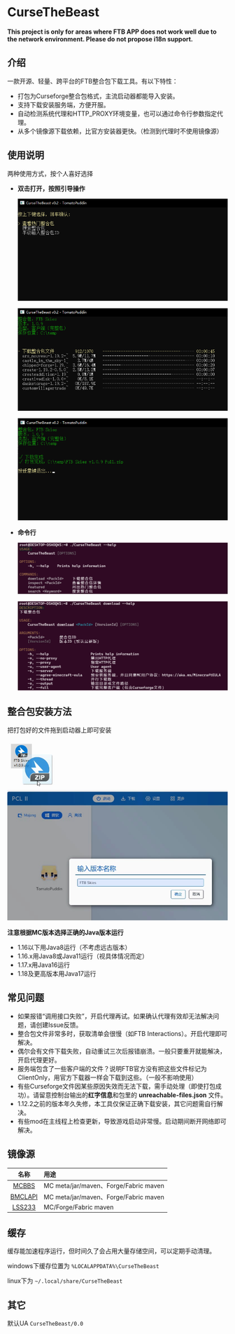 CurseTheBeast
==============

**This project is only for areas where FTB APP does not work well due to the network environment. Please do not propose i18n support.**

## 介绍
一款开源、轻量、跨平台的FTB整合包下载工具。有以下特性：

- 打包为Curseforge整合包格式，主流启动器都能导入安装。
- 支持下载安装服务端，方便开服。
- 自动检测系统代理和HTTP_PROXY环境变量，也可以通过命令行参数指定代理。
- 从多个镜像源下载依赖，比官方安装器更快。（检测到代理时不使用镜像源）

## 使用说明

两种使用方式，按个人喜好选择

- **双击打开，按照引导操作**

  ![](doc/img/double_click1.png)
  
  ![](doc/img/double_click2.png)
  
  ![](doc/img/double_click3.png)

- **命令行**

  ![](doc/img/commandline1.png)

  ![](doc/img/commandline2.png)
  
## 整合包安装方法

把打包好的文件拖到启动器上即可安装

![](doc/img/installation.jpg)

**注意根据MC版本选择正确的Java版本运行**
- 1.16以下用Java8运行（不考虑远古版本）
- 1.16.x用Java8或Java11运行（视具体情况而定）
- 1.17.x用Java16运行
- 1.18及更高版本用Java17运行

## 常见问题
- 如果报错“调用接口失败”，开启代理再试。如果确认代理有效却无法解决问题，请创建Issue反馈。
- 整合包文件非常多时，获取清单会很慢（如FTB Interactions）。开启代理即可解决。
- 偶尔会有文件下载失败，自动重试三次后报错崩溃。一般只要重开就能解决，开启代理更好。
- 服务端包含了一些客户端的文件？说明FTB官方没有把这些文件标记为ClientOnly，用官方下载器一样会下载到这些。（一般不影响使用）
- 有些Curseforge文件因某些原因失效而无法下载，需手动处理（即使打包成功）。请留意控制台输出的**红字信息**和包里的 **unreachable-files.json** 文件。
- 1.12.2之前的版本年久失修，本工具仅保证正确下载安装，其它问题需自行解决。
- 有些mod在主线程上检查更新，导致游戏启动非常慢。启动期间断开网络即可解决。

## 镜像源

| 名称     | 用途     |
| :------:  | :------ |
| [MCBBS](https://www.mcbbs.net/) | MC meta/jar/maven、Forge/Fabric maven |
| [BMCLAPI](https://bmclapidoc.bangbang93.com/) | MC meta/jar/maven、Forge/Fabric maven |
| [LSS233](https://www.mcbbs.net/forum.php?mod=viewthread&tid=800729) | MC/Forge/Fabric maven |

## 缓存

缓存能加速程序运行，但时间久了会占用大量存储空间，可以定期手动清理。

windows下缓存位置为
`%LOCALAPPDATA%\CurseTheBeast`

linux下为
`~/.local/share/CurseTheBeast`

## 其它

默认UA
`CurseTheBeast/0.0`
